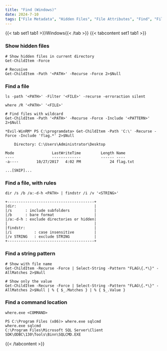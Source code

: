 ```yaml
---
title: "Find (Windows)"
date: 2024-7-10
tags: ["File Metadata", "Hidden Files", "File Attributes", "Find", "Files", "Windows"]
---
```


{{< tab set1 tab1 >}}Windows{{< /tab >}}
{{< tabcontent set1 tab1 >}}

### Show hidden files

```console
# Show hidden files in current directory
Get-ChildItem -Force
```

```console
# Recusive
Get-ChildItem -Path '<PATH>' -Recurse -Force 2>$Null
```

### Find a file

```console
ls -path '<PATH>' -Filter '<FILE>' -recurse -erroraction silent
```

```console
where /R '<PATH>' '<FILE>'
```

```console
# Find files with wildcard
Get-ChildItem -Path '<PATH>' -Recurse -Force -Include '<PATTERN>' 2>$Null
```

```console {class="sample-code"}
*Evil-WinRM* PS C:\programdata> Get-ChildItem -Path 'C:\' -Recurse -Force -Include 'flag.*' 2>$Null

    Directory: C:\Users\Administrator\Desktop

Mode                 LastWriteTime         Length Name
----                 -------------         ------ ----
-a----        10/27/2017   4:02 PM             24 flag.txt

...[SNIP]...
```

### Find a file, with rules

```console
dir /s /b /a:-d-h <PATH> | findstr /i /v '<STRING>'
```

```console
+---------------------------------------+
|dir:                                   |
|/s      : include subfolders           |
|/b      : bare format                  |
|/a:-d-h : exclude directories or hidden|
|                                       |
|findstr:                               |
|/i          : case insensitive         |
|/v STRING   : exclude STRING           |
+---------------------------------------+
```

### Find a string pattern

```console
# Show with file name
Get-ChildItem -Recurse -Force | Select-String -Pattern "FLAG\{.*\}" -AllMatches 2>$Null
```

```console
# Show only the value
Get-ChildItem -Recurse -Force | Select-String -Pattern "FLAG\{.*\}" -AllMatches 2>$Null | % { $_.Matches } | % { $_.Value }
```

### Find a command location

```console
where.exe <COMMAND>
```

```console {class="sample-code"}
PS C:\Program Files (x86)> where.exe sqlcmd
where.exe sqlcmd
C:\Program Files\Microsoft SQL Server\Client SDK\ODBC\130\Tools\Binn\SQLCMD.EXE
```

{{< /tabcontent >}}
